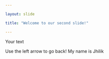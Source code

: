 ```yaml
---

layout: slide

title: "Welcome to our second slide!"

---
```


Your text

Use the left arrow to go back!
My name is Jhilik
